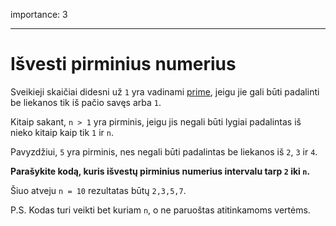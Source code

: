 importance: 3

---

# Išvesti pirminius numerius

Sveikieji skaičiai didesni už `1` yra vadinami [prime](https://en.wikipedia.org/wiki/Prime_number), jeigu jie gali būti padalinti be liekanos tik iš pačio savęs arba `1`.

Kitaip sakant, `n > 1` yra pirminis, jeigu jis negali būti lygiai padalintas iš nieko kitaip kaip tik `1` ir `n`.

Pavyzdžiui, `5` yra pirminis, nes negali būti padalintas be liekanos iš `2`, `3` ir `4`.

**Parašykite kodą, kuris išvestų pirminius numerius intervalu tarp `2` iki `n`.**

Šiuo atveju `n = 10` rezultatas būtų `2,3,5,7`.

P.S. Kodas turi veikti bet kuriam `n`, o ne paruoštas atitinkamoms vertėms.

